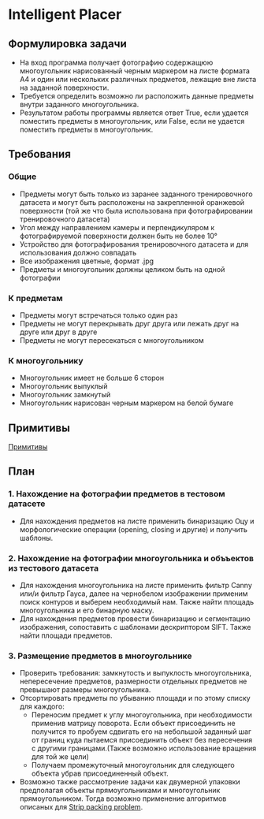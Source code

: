 # Intelligent Placer

## Формулировка задачи 
- На вход программа получает фотографию содержащюю многоугольник нарисованный черным маркером на листе формата А4 и один или нескольких различных предметов, лежащие вне листа на заданной поверхности.
- Требуется определить возможно ли расположить данные предметы внутри заданного многоугольника.
- Результатом работы программы является ответ True, если удается поместить предметы в многоугольник, или False, если не удается поместить предметы в многоугольник.

## Требования

### Общие
- Предметы могут быть только из заранее заданного тренировочного датасета и могут быть расположены на закрепленной оранжевой поверхности (той же что была использована при фотографировании тренировочного датасета)
- Угол между направлением камеры и перпендикуляром к фотографируемой поверхности должен быть не более 10°
- Устройство для фотографирования тренировочного датасета и для использования должно совпадать
- Все изображения цветные, формат .jpg
- Предметы и многоугольник должны целиком быть на одной фотографии

### К предметам
- Предметы могут встречаться только один раз
- Предметы не могут перекрывать друг друга или лежать друг на друге или друг в друге
- Предметы не могут пересекаться с многоугольником

### К многоугольнику
- Многоугольник имеет не больше 6 сторон
- Многоугольник выпуклый
- Многоугольник замкнутый
- Многоугольник нарисован черным маркером на белой бумаге

## Примитивы
 [Примитивы](https://github.com/justfriendlyneighbor/intelligent_placer/tree/develop/Primitives)
 
## План
### 1. Нахождение на фотографии предметов в тестовом датасете
- Для нахождения предметов на листе применить бинаризацию Оцу и морфологические операции (opening, closing и другие) и получить шаблоны.
### 2. Нахождение на фотографии многоугольника и объъектов из тестового датасета
- Для нахождения многоугольника на листе применить фильтр Canny или/и фильтр Гауса, далее на чернобелом изображении применим поиск контуров и выберем необходимый нам. Также найти площадь многоугольника и его бинарную маску.
- Для нахождения предметов провести бинаризацию и сегментацию изображения, сопоставить с шаблонами дескриптором SIFT. Также найти площади предметов.
### 3. Размещение предметов в многоугольнике
+ Проверить требования: замкнутость и выпуклость многоугольника, непересечение предметов, размерности отдельных предметов не превышают размеры многоугольника.
+ Отсортировать предметы по убыванию площади и по этому списку для каждого: 	
  + Переносим предмет к углу многоугольника, при необходимости применив матрицу поворота. Если объект присоединить не получится то пробуем сдвигать его на небольшой заданный шаг от границ куда пытаемся присоединить объект без пересечения с другими границами.(Также возможно использование вращения для той же цели)
  + Получаем промежуточный многоугольник для следующего объекта убрав присоединенный объект.
+ Возможно также рассмотрение задачи как двумерной упаковки предполагая объекты прямоугольниками и многоугольник прямоугольником. Тогда возможно применение алгоритмов описаных для [Strip packing problem](https://en.wikipedia.org/wiki/Strip_packing_problem).

  
